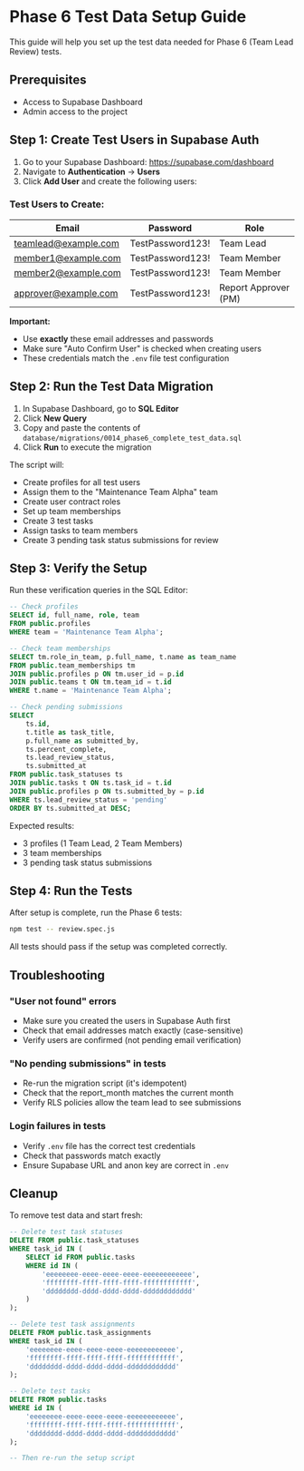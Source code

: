 # Phase 6 Test Data Setup Guide

This guide will help you set up the test data needed for Phase 6 (Team Lead Review) tests.

## Prerequisites

- Access to Supabase Dashboard
- Admin access to the project

## Step 1: Create Test Users in Supabase Auth

1. Go to your Supabase Dashboard: https://supabase.com/dashboard
2. Navigate to **Authentication** → **Users**
3. Click **Add User** and create the following users:

### Test Users to Create:

| Email | Password | Role |
|-------|----------|------|
| teamlead@example.com | TestPassword123! | Team Lead |
| member1@example.com | TestPassword123! | Team Member |
| member2@example.com | TestPassword123! | Team Member |
| approver@example.com | TestPassword123! | Report Approver (PM) |

**Important:** 
- Use **exactly** these email addresses and passwords
- Make sure "Auto Confirm User" is checked when creating users
- These credentials match the `.env` file test configuration

## Step 2: Run the Test Data Migration

1. In Supabase Dashboard, go to **SQL Editor**
2. Click **New Query**
3. Copy and paste the contents of `database/migrations/0014_phase6_complete_test_data.sql`
4. Click **Run** to execute the migration

The script will:
- Create profiles for all test users
- Assign them to the "Maintenance Team Alpha" team
- Create user contract roles
- Set up team memberships
- Create 3 test tasks
- Assign tasks to team members
- Create 3 pending task status submissions for review

## Step 3: Verify the Setup

Run these verification queries in the SQL Editor:

```sql
-- Check profiles
SELECT id, full_name, role, team 
FROM public.profiles 
WHERE team = 'Maintenance Team Alpha';

-- Check team memberships
SELECT tm.role_in_team, p.full_name, t.name as team_name
FROM public.team_memberships tm
JOIN public.profiles p ON tm.user_id = p.id
JOIN public.teams t ON tm.team_id = t.id
WHERE t.name = 'Maintenance Team Alpha';

-- Check pending submissions
SELECT 
    ts.id,
    t.title as task_title,
    p.full_name as submitted_by,
    ts.percent_complete,
    ts.lead_review_status,
    ts.submitted_at
FROM public.task_statuses ts
JOIN public.tasks t ON ts.task_id = t.id
JOIN public.profiles p ON ts.submitted_by = p.id
WHERE ts.lead_review_status = 'pending'
ORDER BY ts.submitted_at DESC;
```

Expected results:
- 3 profiles (1 Team Lead, 2 Team Members)
- 3 team memberships
- 3 pending task status submissions

## Step 4: Run the Tests

After setup is complete, run the Phase 6 tests:

```bash
npm test -- review.spec.js
```

All tests should pass if the setup was completed correctly.

## Troubleshooting

### "User not found" errors
- Make sure you created the users in Supabase Auth first
- Check that email addresses match exactly (case-sensitive)
- Verify users are confirmed (not pending email verification)

### "No pending submissions" in tests
- Re-run the migration script (it's idempotent)
- Check that the report_month matches the current month
- Verify RLS policies allow the team lead to see submissions

### Login failures in tests
- Verify `.env` file has the correct test credentials
- Check that passwords match exactly
- Ensure Supabase URL and anon key are correct in `.env`

## Cleanup

To remove test data and start fresh:

```sql
-- Delete test task statuses
DELETE FROM public.task_statuses 
WHERE task_id IN (
    SELECT id FROM public.tasks 
    WHERE id IN (
        'eeeeeeee-eeee-eeee-eeee-eeeeeeeeeeee',
        'ffffffff-ffff-ffff-ffff-ffffffffffff',
        'dddddddd-dddd-dddd-dddd-dddddddddddd'
    )
);

-- Delete test task assignments
DELETE FROM public.task_assignments 
WHERE task_id IN (
    'eeeeeeee-eeee-eeee-eeee-eeeeeeeeeeee',
    'ffffffff-ffff-ffff-ffff-ffffffffffff',
    'dddddddd-dddd-dddd-dddd-dddddddddddd'
);

-- Delete test tasks
DELETE FROM public.tasks 
WHERE id IN (
    'eeeeeeee-eeee-eeee-eeee-eeeeeeeeeeee',
    'ffffffff-ffff-ffff-ffff-ffffffffffff',
    'dddddddd-dddd-dddd-dddd-dddddddddddd'
);

-- Then re-run the setup script
```
